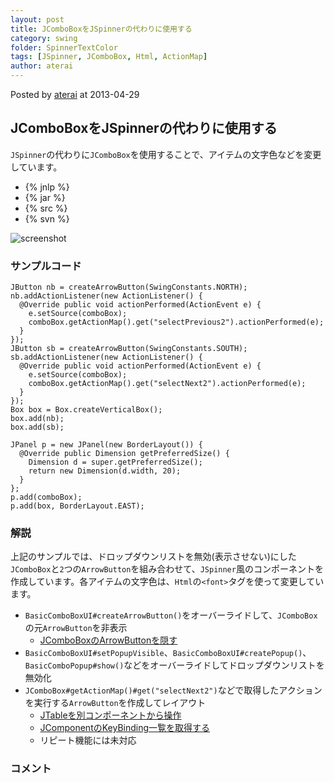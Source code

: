 ```yaml
---
layout: post
title: JComboBoxをJSpinnerの代わりに使用する
category: swing
folder: SpinnerTextColor
tags: [JSpinner, JComboBox, Html, ActionMap]
author: aterai
---
```


Posted by [aterai](http://terai.xrea.jp/aterai.html) at 2013-04-29

## JComboBoxをJSpinnerの代わりに使用する
`JSpinner`の代わりに`JComboBox`を使用することで、アイテムの文字色などを変更しています。

- {% jnlp %}
- {% jar %}
- {% src %}
- {% svn %}

<!-- dummy comment line for breaking list -->

![screenshot](https://lh6.googleusercontent.com/-kpruQCgOnLE/UX2r6exfrII/AAAAAAAABqo/JZnFlTBy1zw/s800/SpinnerTextColor.png)

### サンプルコード
<pre class="prettyprint"><code>JButton nb = createArrowButton(SwingConstants.NORTH);
nb.addActionListener(new ActionListener() {
  @Override public void actionPerformed(ActionEvent e) {
    e.setSource(comboBox);
    comboBox.getActionMap().get("selectPrevious2").actionPerformed(e);
  }
});
JButton sb = createArrowButton(SwingConstants.SOUTH);
sb.addActionListener(new ActionListener() {
  @Override public void actionPerformed(ActionEvent e) {
    e.setSource(comboBox);
    comboBox.getActionMap().get("selectNext2").actionPerformed(e);
  }
});
Box box = Box.createVerticalBox();
box.add(nb);
box.add(sb);

JPanel p = new JPanel(new BorderLayout()) {
  @Override public Dimension getPreferredSize() {
    Dimension d = super.getPreferredSize();
    return new Dimension(d.width, 20);
  }
};
p.add(comboBox);
p.add(box, BorderLayout.EAST);
</code></pre>

### 解説
上記のサンプルでは、ドロップダウンリストを無効(表示させない)にした`JComboBox`と`2`つの`ArrowButton`を組み合わせて、`JSpinner`風のコンポーネントを作成しています。各アイテムの文字色は、`Html`の`<font>`タグを使って変更しています。

- `BasicComboBoxUI#createArrowButton()`をオーバーライドして、`JComboBox`の元`ArrowButton`を非表示
    - [JComboBoxのArrowButtonを隠す](http://terai.xrea.jp/Swing/HideComboArrowButton.html)
- `BasicComboBoxUI#setPopupVisible`、`BasicComboBoxUI#createPopup()`、`BasicComboPopup#show()`などをオーバーライドしてドロップダウンリストを無効化
- `JComboBox#getActionMap()#get("selectNext2")`などで取得したアクションを実行する`ArrowButton`を作成してレイアウト
    - [JTableを別コンポーネントから操作](http://terai.xrea.jp/Swing/SelectAllButton.html)
    - [JComponentのKeyBinding一覧を取得する](http://terai.xrea.jp/Swing/KeyBinding.html)
    - リピート機能には未対応

<!-- dummy comment line for breaking list -->

### コメント
